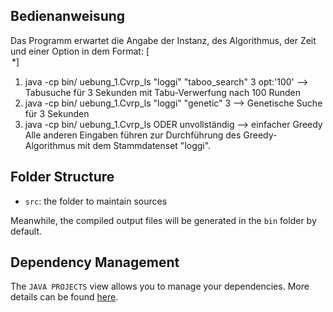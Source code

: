 ## Bedienanweisung
Das Programm erwartet die Angabe der Instanz, des Algorithmus, der Zeit und einer Option in dem Format: <instance> <algorithm> <seconds> [<option>*]
1. java -cp bin/ uebung_1.Cvrp_ls "loggi" "taboo_search" 3  opt:'100'   --> Tabusuche für 3 Sekunden mit Tabu-Verwerfung nach 100 Runden
2. java -cp bin/ uebung_1.Cvrp_ls "loggi" "genetic" 3                   --> Genetische Suche für 3 Sekunden
3. java -cp bin/ uebung_1.Cvrp_ls  ODER unvollständig                   --> einfacher Greedy
Alle anderen Eingaben führen zur Durchführung des Greedy-Algorithmus mit dem Stammdatenset "loggi".
## Folder Structure
- `src`: the folder to maintain sources

Meanwhile, the compiled output files will be generated in the `bin` folder by default.

## Dependency Management

The `JAVA PROJECTS` view allows you to manage your dependencies. More details can be found [here](https://github.com/microsoft/vscode-java-dependency#manage-dependencies).
